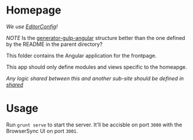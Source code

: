 # Homepage
*We use [EditorConfig](http://editorconfig.org/)!*

*NOTE* Is the [generator-gulp-angular](https://github.com/Swiip/generator-gulp-angular) structure better than the
one defined by the README in the parent directory?

This folder contains the Angular application for the frontpage.

This app should only define modules and views specific to the homeapge.

_Any logic shared between this and another sub-site should be defined in [shared](https://github.com/connors511/kollegieplan/tree/master/revamp/shared)_

# Usage
Run `grunt serve` to start the server.
It'll be accisble on port `3000` with the BrowserSync UI on port `3001`.
